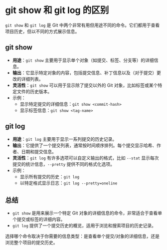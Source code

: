 # git show 和 git log 的区别

`git show` 和 `git log` 是 Git 中两个非常有用但用途不同的命令。它们都用于查看项目历史，但以不同的方式展示信息。

## git show

- **用途**：`git show` 主要用于显示单个对象（如提交、标签、分支等）的详细信息。
- **输出**：它显示特定对象的内容，包括提交信息、补丁信息以及（对于提交）更改的详细列表。
- **灵活性**：`git show` 可以用于显示除了提交以外的 Git 对象，比如标签或某个特定文件的历史版本。
- 示例：
  - 显示特定提交的详细信息：`git show <commit-hash>`
  - 显示标签信息：`git show <tag-name>`

## git log

- **用途**：`git log` 主要用于显示一系列提交的历史记录。
- **输出**：它提供了一个提交列表，通常按时间顺序排列。每个提交显示哈希、作者、日期和提交信息。
- **灵活性**：`git log` 有许多选项可以自定义输出的格式，比如 `--stat` 显示每次提交的统计信息，`--pretty` 提供不同的格式化选项。
- 示例：
  - 显示所有提交的历史：`git log`
  - 以特定格式显示日志：`git log --pretty=oneline`

## 总结

- `git show` 是用来展示一个特定 Git 对象的详细信息的命令，非常适合于查看单个提交或标签的详细内容。
- `git log` 提供了一个提交历史的概览，适用于浏览和搜索项目的历史记录。

选择哪个命令取决于你需要的信息类型：是查看单个提交/对象的详细信息，还是浏览整个项目的提交历史。
